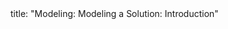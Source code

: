 <frontmatter>
title: "Modeling: Modeling a Solution: Introduction"
</frontmatter>

<include src="index-body.md" boilerplate />
